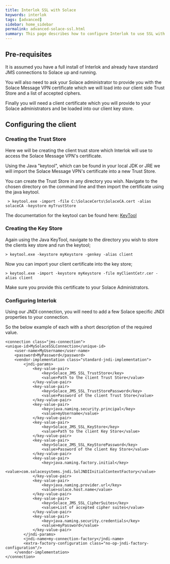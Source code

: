 ```yaml
---
title: Interlok SSL with Solace
keywords: interlok
tags: [advanced]
sidebar: home_sidebar
permalink: advanced-solace-ssl.html
summary: This page describes how to configure Interlok to use SSL with Solace.
---
```


## Pre-requisites ##

It is assumed you have a full install of Interlok and already have standard JMS connections to Solace up and running.

You will also need to ask your Solace administrator to provide you with the Solace Message VPN certificate which we will load into our client side Trust Store and a list of accepted ciphers.

Finally you will need a client certificate which you will provide to your Solace administrators and be loaded into our client key store.

## Configuring the client ##

### Creating the Trust Store ###

Here we will be creating the client trust store which Interlok will use to access the Solace Message VPN's certificate.

Using the Java "keytool", which can be found in your local JDK or JRE we will import the Solace Message VPN's certificate into a new Trust Store.

You can create the Trust Store in any directory you wish.  Navigate to the chosen directory on the command line and then import the certificate using the java keytool.

```
 > keytool.exe -import -file C:\SolaceCerts\SolaceCA.cert -alias solaceCA -keystore myTrustStore
```

The documentation for the keytool can be found here: [KeyTool](https://docs.oracle.com/javase/6/docs/technotes/tools/solaris/keytool.html)

### Creating the Key Store ###

Again using the Java KeyTool, navigate to the directory you wish to store the clients key store and run the keytool;

```
> keytool.exe -keystore myKeystore -genkey -alias client
```

Now you can import your client certificate into the key store;

```
> keytool.exe -import -keystore myKeystore -file myClientCetr.cer -alias client
```

Make sure you provide this certificate to your Solace Administrators.

### Configuring Interlok ###

Using our JNDI connection, you will need to add a few Solace specific JNDI properties to your connection.

So the below example of each with a short description of the required value.

```
<connection class="jms-connection">
<unique-id>MySolaceSSLConnection</unique-id>
	<user-name>MyUsername</user-name>
	<password>MyPassword</password>
	<vendor-implementation class="standard-jndi-implementation">
		<jndi-params>
			<key-value-pair>
				<key>Solace_JMS_SSL_TrustStore</key>
				<value>Path to the client Trust Store</value>
			</key-value-pair>
			<key-value-pair>
				<key>Solace_JMS_SSL_TrustStorePassword</key>
				<value>Password of the client Trust Store</value>
			</key-value-pair>
			<key-value-pair>
				<key>java.naming.security.principal</key>
				<value>myUsername</value>
			</key-value-pair>
			<key-value-pair>
				<key>Solace_JMS_SSL_KeyStore</key>
				<value>Path to the client Key Store</value>
			</key-value-pair>
			<key-value-pair>
				<key>Solace_JMS_SSL_KeyStorePassword</key>
				<value>Password of the client Key Store</value>
			</key-value-pair>
			<key-value-pair>
				<key>java.naming.factory.initial</key>
				<value>com.solacesystems.jndi.SolJNDIInitialContextFactory</value>
			</key-value-pair>
			<key-value-pair>
				<key>java.naming.provider.url</key>
				<value>solace.host.name</value>
			</key-value-pair>
			<key-value-pair>
				<key>Solace_JMS_SSL_CipherSuites</key>
				<value>List of accepted cipher suites</value>
			</key-value-pair>
			<key-value-pair>
				<key>java.naming.security.credentials</key>
				<value>myPassword</value>
			</key-value-pair>
		</jndi-params>
		<jndi-name>my-connection-factory</jndi-name>
		<extra-factory-configuration class="no-op-jndi-factory-configuration"/>
	</vendor-implementation>
</connection>
```


